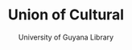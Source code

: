 ---
layout: exhibit
title: Union of Cultural 
gallery: true
author: University of Guyana Library
publish_date: 2024/06/24
permalink: /clubs/
--- 